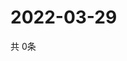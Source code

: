 # 2022-03-29
  共 0条

  <!-- BEGIN -->
  <!-- 最后更新时间Tue Mar 29 2022 08:09:06 GMT+0000 (Coordinated Universal Time) -->
  
  <!-- END -->
  
  